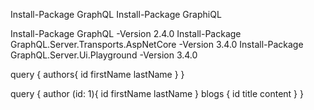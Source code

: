 Install-Package GraphQL
Install-Package GraphiQL

Install-Package GraphQL -Version 2.4.0
Install-Package GraphQL.Server.Transports.AspNetCore -Version 3.4.0
Install-Package GraphQL.Server.Ui.Playground -Version 3.4.0	

query {
  authors{
    id
    firstName
    lastName
  }
}


query {
  author (id: 1){
    id
    firstName
    lastName
  }
  blogs
    {
      id
      title
      content
    }
}
